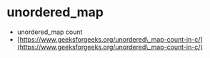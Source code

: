 # unordered\_map



* unordered\_map count
* [https://www.geeksforgeeks.org/unordered\_map-count-in-c/](https://www.geeksforgeeks.org/unordered\_map-count-in-c/)
